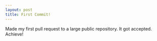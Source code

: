 ```yaml
---
layout: post
title: First Commit!
---
```

Made my first pull request to a large public repository. It got accepted. Achieve! 